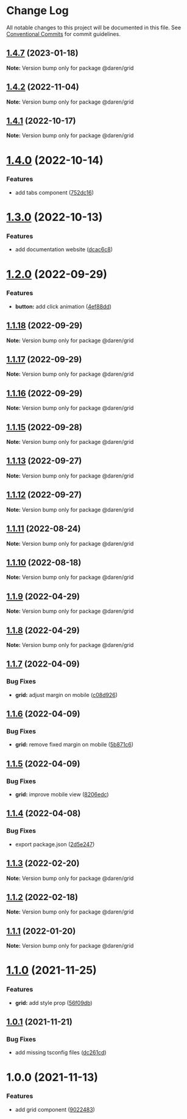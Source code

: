 # Change Log

All notable changes to this project will be documented in this file.
See [Conventional Commits](https://conventionalcommits.org) for commit guidelines.

## [1.4.7](https://github.com/darenmalfait/darenui/compare/@daren/grid@1.4.6...@daren/grid@1.4.7) (2023-01-18)

**Note:** Version bump only for package @daren/grid





## [1.4.2](https://github.com/darenmalfait/darenui/compare/@daren/grid@1.4.1...@daren/grid@1.4.2) (2022-11-04)

**Note:** Version bump only for package @daren/grid

## [1.4.1](https://github.com/darenmalfait/darenui/compare/@daren/grid@1.4.0...@daren/grid@1.4.1) (2022-10-17)

**Note:** Version bump only for package @daren/grid

# [1.4.0](https://github.com/darenmalfait/darenui/compare/@daren/grid@1.3.0...@daren/grid@1.4.0) (2022-10-14)

### Features

- add tabs component ([752dc16](https://github.com/darenmalfait/darenui/commit/752dc16448f0abe47af1c4f32459cf2ac741a40c))

# [1.3.0](https://github.com/darenmalfait/darenui/compare/@daren/grid@1.2.0...@daren/grid@1.3.0) (2022-10-13)

### Features

- add documentation website ([dcac6c8](https://github.com/darenmalfait/darenui/commit/dcac6c846bdb6febc3587ab6b3edb0dfdec5a63d))

# [1.2.0](https://github.com/darenmalfait/darenui/compare/@daren/grid@1.1.18...@daren/grid@1.2.0) (2022-09-29)

### Features

- **button:** add click animation ([4ef88dd](https://github.com/darenmalfait/darenui/commit/4ef88dd88dbcf3411b3bfdd8250323b6e7338fb7))

## [1.1.18](https://github.com/darenmalfait/darenui/compare/@daren/grid@1.1.17...@daren/grid@1.1.18) (2022-09-29)

**Note:** Version bump only for package @daren/grid

## [1.1.17](https://github.com/darenmalfait/darenui/compare/@daren/grid@1.1.16...@daren/grid@1.1.17) (2022-09-29)

**Note:** Version bump only for package @daren/grid

## [1.1.16](https://github.com/darenmalfait/darenui/compare/@daren/grid@1.1.15...@daren/grid@1.1.16) (2022-09-29)

**Note:** Version bump only for package @daren/grid

## [1.1.15](https://github.com/darenmalfait/darenui/compare/@daren/grid@1.1.13...@daren/grid@1.1.15) (2022-09-28)

**Note:** Version bump only for package @daren/grid

## [1.1.13](https://github.com/darenmalfait/darenui/compare/@daren/grid@1.1.12...@daren/grid@1.1.13) (2022-09-27)

**Note:** Version bump only for package @daren/grid

## [1.1.12](https://github.com/darenmalfait/darenui/compare/@daren/grid@1.1.11...@daren/grid@1.1.12) (2022-09-27)

**Note:** Version bump only for package @daren/grid

## [1.1.11](https://github.com/darenmalfait/darenui/compare/@daren/grid@1.1.10...@daren/grid@1.1.11) (2022-08-24)

**Note:** Version bump only for package @daren/grid

## [1.1.10](https://github.com/darenmalfait/darenui/compare/@daren/grid@1.1.9...@daren/grid@1.1.10) (2022-08-18)

**Note:** Version bump only for package @daren/grid

## [1.1.9](https://github.com/darenmalfait/darenui/compare/@daren/grid@1.1.8...@daren/grid@1.1.9) (2022-04-29)

**Note:** Version bump only for package @daren/grid

## [1.1.8](https://github.com/darenmalfait/darenui/compare/@daren/grid@1.1.7...@daren/grid@1.1.8) (2022-04-29)

**Note:** Version bump only for package @daren/grid

## [1.1.7](https://github.com/darenmalfait/darenui/compare/@daren/grid@1.1.6...@daren/grid@1.1.7) (2022-04-09)

### Bug Fixes

- **grid:** adjust margin on mobile ([c08d926](https://github.com/darenmalfait/darenui/commit/c08d9267ff96dd31020dfec7ba1e20d1e5bb657f))

## [1.1.6](https://github.com/darenmalfait/darenui/compare/@daren/grid@1.1.5...@daren/grid@1.1.6) (2022-04-09)

### Bug Fixes

- **grid:** remove fixed margin on mobile ([5b871c6](https://github.com/darenmalfait/darenui/commit/5b871c6a4df40ea9b59a5bedc2fca03d7320b7ea))

## [1.1.5](https://github.com/darenmalfait/darenui/compare/@daren/grid@1.1.4...@daren/grid@1.1.5) (2022-04-09)

### Bug Fixes

- **grid:** improve mobile view ([8206edc](https://github.com/darenmalfait/darenui/commit/8206edc2a90adb88b4d062a549f7fa08d1d7fa16))

## [1.1.4](https://github.com/darenmalfait/darenui/compare/@daren/grid@1.1.3...@daren/grid@1.1.4) (2022-04-08)

### Bug Fixes

- export package.json ([2d5e247](https://github.com/darenmalfait/darenui/commit/2d5e24797a289b7507666bf67d954fc93be33d8f))

## [1.1.3](https://github.com/darenmalfait/darenui/compare/@daren/grid@1.1.2...@daren/grid@1.1.3) (2022-02-20)

**Note:** Version bump only for package @daren/grid

## [1.1.2](https://github.com/darenmalfait/darenui/compare/@daren/grid@1.1.1...@daren/grid@1.1.2) (2022-02-18)

**Note:** Version bump only for package @daren/grid

## [1.1.1](https://github.com/darenmalfait/darenui/compare/@daren/grid@1.1.0...@daren/grid@1.1.1) (2022-01-20)

**Note:** Version bump only for package @daren/grid

# [1.1.0](https://github.com/darenmalfait/darenui/compare/@daren/grid@1.0.1...@daren/grid@1.1.0) (2021-11-25)

### Features

- **grid:** add style prop ([56f09db](https://github.com/darenmalfait/darenui/commit/56f09dbcbfc42378bb5d46aea72055651f0bcaa8))

## [1.0.1](https://github.com/darenmalfait/darenui/compare/@daren/grid@1.0.0...@daren/grid@1.0.1) (2021-11-21)

### Bug Fixes

- add missing tsconfig files ([dc261cd](https://github.com/darenmalfait/darenui/commit/dc261cd43826a58e0418185c17838c9723773bb2))

# 1.0.0 (2021-11-13)

### Features

- add grid component ([9022483](https://github.com/darenmalfait/darenui/commit/9022483cb6e559cd1ff3f9aacb87d885513cdd32))
